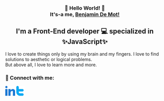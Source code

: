 <h3 align="center"> 👋 Hello World! 👋  
  <br> It's-a me, <a href='https://bdemot.github.io'>Benjamin De Mot!</a></h3>
  <h2 align='center' >I'm a Front-End developer 💻 specialized in ✨JavaScript✨</h2>
  
  
  I love to create things only by using my brain and my fingers. I love to find solutions to aesthetic or logical problems.
  <br> But above all, I love to learn more and more.
  
  ### 🤝 Connect with me:
  <a href="https://www.linkedin.com/in/benjamin-de-mot/"><img align="left" src="images/linkedin.png" alt="Benjamin De Mot | LinkedIn" width="31px"/></a>
  <a href="https://twitter.com/benjamin_mot/"><img align="left" src="images/twitter.png" alt="Benjamin De Mot | Twitter" width="31px"/></a>

<!--
**BDeMot/BDeMot** is a ✨ _special_ ✨ repository because its `README.md` (this file) appears on your GitHub profile.

Here are some ideas to get you started:

- 🔭 I’m currently working on ...
- 🌱 I’m currently learning ...
- 👯 I’m looking to collaborate on ...
- 🤔 I’m looking for help with ...
- 💬 Ask me about ...
- 📫 How to reach me: ...
- 😄 Pronouns: ...
- ⚡ Fun fact: ...
-->
